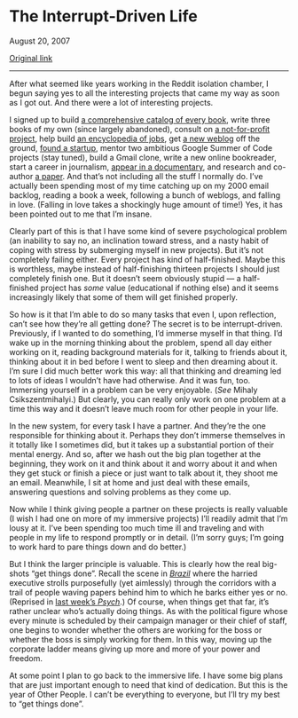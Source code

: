 The Interrupt-Driven Life
=========================

August 20, 2007

[Original link](http://www.aaronsw.com/weblog/interruptdriven)

* * * * *

After what seemed like years working in the Reddit isolation chamber, I
begun saying yes to all the interesting projects that came my way as
soon as I got out. And there were a lot of interesting projects.

I signed up to build [a comprehensive catalog of every
book](http://demo.openlibrary.org/about), write three books of my own
(since largely abandoned), consult on [a not-for-profit
project](http://bigideas.berkeley.edu/), help build [an encyclopedia of
jobs](http://www.aaronsw.com/weblog/avgpeople), get [a new
weblog](http://sciencethatmatters.com/) off the ground, [found a
startup](http://jottit.com/), mentor two ambitious Google Summer of Code
projects (stay tuned), build a Gmail clone, write a new online
bookreader, start a career in journalism, [appear in a
documentary](http://www.stealthisfilm.com/Part2/), and research and
co-author [a paper](http://www.aaronsw.com/2002/whowriteswikipedia/).
And that’s not including all the stuff I normally do. I’ve actually been
spending most of my time catching up on my 2000 email backlog, reading a
book a week, following a bunch of weblogs, and falling in love. (Falling
in love takes a shockingly huge amount of time!) Yes, it has been
pointed out to me that I’m insane.

Clearly part of this is that I have some kind of severe psychological
problem (an inability to say no, an inclination toward stress, and a
nasty habit of coping with stress by submerging myself in new projects).
But it’s not completely failing either. Every project has kind of
half-finished. Maybe this is worthless, maybe instead of half-finishing
thirteen projects I should just completely finish one. But it doesn’t
seem obviously stupid — a half-finished project has *some* value
(educational if nothing else) and it seems increasingly likely that some
of them will get finished properly.

So how is it that I’m able to do so many tasks that even I, upon
reflection, can’t see how they’re all getting done? The secret is to be
interrupt-driven. Previously, if I wanted to do something, I’d immerse
myself in that thing. I’d wake up in the morning thinking about the
problem, spend all day either working on it, reading background
materials for it, talking to friends about it, thinking about it in bed
before I went to sleep and then dreaming about it. I’m sure I did much
better work this way: all that thinking and dreaming led to lots of
ideas I wouldn’t have had otherwise. And it was fun, too. Immersing
yourself in a problem can be very enjoyable. (*See* Mihaly
Csikszentmihalyi.) But clearly, you can really only work on one problem
at a time this way and it doesn’t leave much room for other people in
your life.

In the new system, for every task I have a partner. And they’re the one
responsible for thinking about it. Perhaps they don’t immerse themselves
in it totally like I sometimes did, but it takes up a substantial
portion of their mental energy. And so, after we hash out the big plan
together at the beginning, they work on it and think about it and worry
about it and when they get stuck or finish a piece or just want to talk
about it, they shoot me an email. Meanwhile, I sit at home and just deal
with these emails, answering questions and solving problems as they come
up.

Now while I think giving people a partner on these projects is really
valuable (I wish I had one on more of my immersive projects) I’ll
readily admit that I’m lousy at it. I’ve been spending too much time ill
and traveling and with people in my life to respond promptly or in
detail. (I’m sorry guys; I’m going to work hard to pare things down and
do better.)

But I think the larger principle is valuable. This is clearly how the
real big-shots “get things done”. Recall the scene in
[*Brazil*](http://www.aaronsw.com/weblog/001313) where the harried
executive strolls purposefully (yet aimlessly) through the corridors
with a trail of people waving papers behind him to which he barks either
yes or no. (Reprised in [last week’s
*Psych*](http://www.usanetwork.com/series/psych/theshow/episodeguide/episodes/s2_meatismurder/index.html).)
Of course, when things get that far, it’s rather unclear who’s actually
doing things. As with the political figure whose every minute is
scheduled by their campaign manager or their chief of staff, one begins
to wonder whether the others are working for the boss or whether the
boss is simply working for them. In this way, moving up the corporate
ladder means giving up more and more of your power and freedom.

At some point I plan to go back to the immersive life. I have some big
plans that are just important enough to need that kind of dedication.
But this is the year of Other People. I can’t be everything to everyone,
but I’ll try my best to “get things done”.
